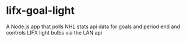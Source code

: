 # lifx-goal-light
A Node.js app that polls NHL stats api data for goals and period end and controls LIFX light bulbs via the LAN api

